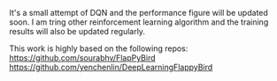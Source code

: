 It's a small attempt of DQN and the performance figure will be updated soon.
I am tring other reinforcement learning algorithm and the training results will also be updated regularly.

This work is highly based on the following repos:
  https://github.com/sourabhv/FlapPyBird
  https://github.com/yenchenlin/DeepLearningFlappyBird
